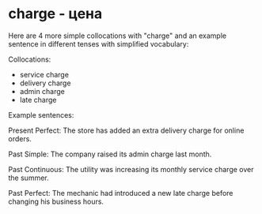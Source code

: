 # charge - цена

Here are 4 more simple collocations with "charge" and an example sentence in different tenses with simplified vocabulary:

Collocations:

- service charge
- delivery charge
- admin charge
- late charge

Example sentences:

Present Perfect: The store has added an extra delivery charge for online orders.

Past Simple: The company raised its admin charge last month.

Past Continuous: The utility was increasing its monthly service charge over the summer.

Past Perfect: The mechanic had introduced a new late charge before changing his business hours.
